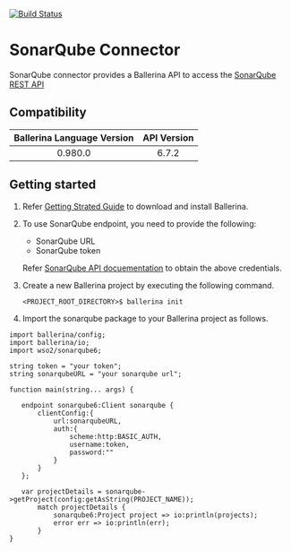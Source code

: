 [![Build Status](https://travis-ci.org/wso2-ballerina/package-sonarqube.svg?branch=master)](https://travis-ci.org/wso2-ballerina/package-sonarqube)

# SonarQube Connector

SonarQube connector provides a Ballerina API to access the [SonarQube REST API](https://docs.sonarqube.org/display/DEV/Web+API)

## Compatibility

| Ballerina Language Version       | API Version     |
|:--------------------------------:|:---------------:|
| 0.980.0                          | 6.7.2           |

## Getting started

1.  Refer [Getting Strated Guide](https://stage.ballerina.io/learn/getting-started/) to download and install Ballerina.
2.  To use SonarQube endpoint, you need to provide the following:

       - SonarQube URL
       - SonarQube token
    
       Refer [SonarQube API docuementation](https://docs.sonarqube.org/display/SONAR/User+Token) to obtain the above credentials.

4. Create a new Ballerina project by executing the following command.

      ``<PROJECT_ROOT_DIRECTORY>$ ballerina init``

5. Import the sonarqube package to your Ballerina project as follows.

```ballerina
import ballerina/config;
import ballerina/io;
import wso2/sonarqube6;

string token = "your token";
string sonarqubeURL = "your sonarqube url";

function main(string... args) {

   endpoint sonarqube6:Client sonarqube {
       clientConfig:{
           url:sonarqubeURL,
           auth:{
               scheme:http:BASIC_AUTH,
               username:token,
               password:""
           }
       }
   };
   
   var projectDetails = sonarqube->getProject(config:getAsString(PROJECT_NAME));
       match projectDetails {
           sonarqube6:Project project => io:println(projects);
           error err => io:println(err);
       }
}
```
